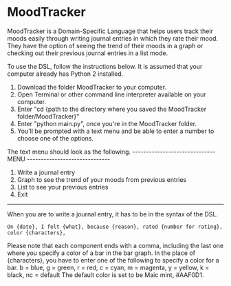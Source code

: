 # MoodTracker

MoodTracker is a Domain-Specific Language that helps users track their moods easily through writing journal entries in which they rate their mood. They have the option of seeing the trend of their moods in a graph or checking out their previous journal entries in a list mode.

To use the DSL, follow the instructions below. It is assumed that your computer already has Python 2 installed. 
1. Download the folder MoodTracker to your computer.
2. Open Terminal or other command line interpreter available on your computer. 
3. Enter "cd {path to the directory where you saved the MoodTracker folder/MoodTracker}"
4. Enter "python main.py", once you're in the MoodTracker folder.
5. You'll be prompted with a text menu and be able to enter a number to choose one of the options.

The text menu should look as the following.
------------------------------ MENU ------------------------------
1. Write a journal entry
2. Graph to see the trend of your moods from previous entries
3. List to see your previous entries
4. Exit
-------------------------------------------------------------------
When you are to write a journal entry, it has to be in the syntax of the DSL.

`On {date}, I felt {what}, because {reason}, rated {number for rating}, color {characters},`

Please note that each component ends with a comma, including the last one where you specify a color of a bar in the bar graph.
In the place of {characters}, you have to enter one of the following to specify a color for a bar.
b = blue, g = green, r = red, c = cyan, m = magenta, y = yellow, k = black, nc = default
The default color is set to be Maic mint, #AAF0D1.
